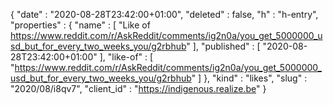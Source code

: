 {
  "date" : "2020-08-28T23:42:00+01:00",
  "deleted" : false,
  "h" : "h-entry",
  "properties" : {
    "name" : [ "Like of https://www.reddit.com/r/AskReddit/comments/ig2n0a/you_get_5000000_usd_but_for_every_two_weeks_you/g2rbhub" ],
    "published" : [ "2020-08-28T23:42:00+01:00" ],
    "like-of" : [ "https://www.reddit.com/r/AskReddit/comments/ig2n0a/you_get_5000000_usd_but_for_every_two_weeks_you/g2rbhub" ]
  },
  "kind" : "likes",
  "slug" : "2020/08/i8qv7",
  "client_id" : "https://indigenous.realize.be"
}

